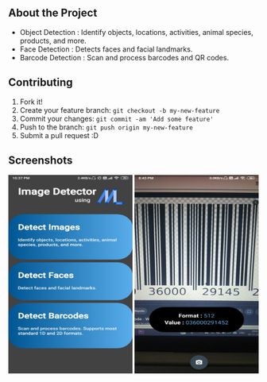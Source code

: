 ## About the Project
- Object Detection : Identify objects, locations, activities, animal species, products, and more. 
- Face Detection : Detects faces and facial landmarks. 
- Barcode Detection : Scan and process barcodes and QR codes.

## Contributing
1. Fork it!
2. Create your feature branch: `git checkout -b my-new-feature`
3. Commit your changes: `git commit -am 'Add some feature'`
4. Push to the branch: `git push origin my-new-feature`
5. Submit a pull request :D

## Screenshots

<img src="https://github.com/divyansh49/MLGear/blob/master/Screenshots/MainActivity.jpg" alt="MainActivity" width="250" height="400"> <img src="https://github.com/divyansh49/MLGear/blob/master/Screenshots/BarcodeDetectionActivity.jpg" alt="BarcodeDetectionActivity" width="250" height="400">
